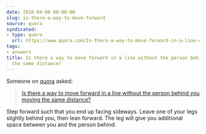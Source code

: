 ```yaml
---
date: 2016-04-08 00:00:00
slug: is-there-a-way-to-move-forward
source: quora
syndicated:
- type: quora
  url: https://www.quora.com/Is-there-a-way-to-move-forward-in-a-line-without-the-person-behind-you-moving-the-same-distance/answer/Roy-Tang
tags:
- answers
title: Is there a way to move forward in a line without the person behind you moving
  the same distance?
---
```


Someone on [quora](https://quora.com) asked:

> [Is there a way to move forward in a line without the person behind you moving the same distance?](https://www.quora.com/Is-there-a-way-to-move-forward-in-a-line-without-the-person-behind-you-moving-the-same-distance/answer/Roy-Tang)


Step forward such that you end up facing sideways. Leave one of your legs slightly behind you, then lean forward. The leg will give you additional space between you and the person behind.